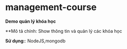 # management-course
**Demo quản lý khóa học**

**Mô tả chính: 
Show thông tin và quản lý các khóa học


**Sử dụng:**:  NodeJS,mongodb
